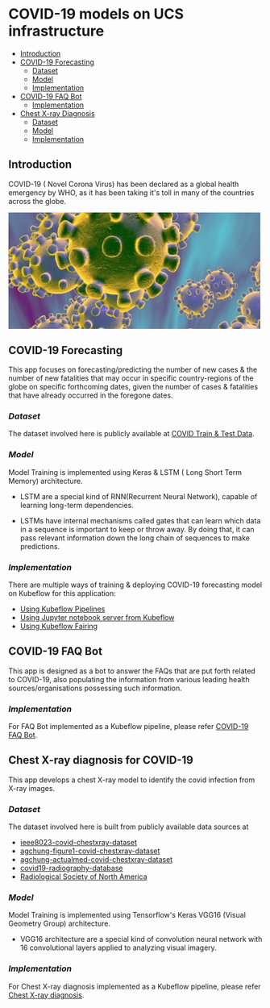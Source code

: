 # COVID-19 models on UCS infrastructure

<!-- vscode-markdown-toc -->
* [Introduction](#Introduction)
* [COVID-19 Forecasting](#COVIDForecasting)
     * [Dataset](#Dataset)
     * [Model](#Model)
     * [Implementation](#ForecastImplementation)
* [COVID-19 FAQ Bot](#COVIDFaqBot)
     * [Implementation](#FAQImplementation)
* [Chest X-ray Diagnosis](#chestXrayDiagnosis)
     * [Dataset](#XrayDataset)
     * [Model](#XrayModel)
     * [Implementation](#DiagnosisImplementation) 

<!-- vscode-markdown-toc-config
	numbering=false
	autoSave=true
	/vscode-markdown-toc-config -->
<!-- /vscode-markdown-toc -->

## <a name='Introduction'></a>Introduction
COVID-19 ( Novel Corona Virus) has been declared as a global health emergency by WHO,
as it has been taking it's toll in many of the countries across the globe.

<img src="./pictures/corona_virus.jpg" width="500" align="middle"/>

## <a name='COVIDForecasting'></a>COVID-19 Forecasting

This app focuses on forecasting/predicting the number of new cases & the number of new
fatalities that may occur in specific country-regions of the globe on specific forthcoming dates,
given the number of cases & fatalities that have already occurred in the foregone dates.

### <a name='Dataset'></a>*Dataset*
The dataset involved here is publicly available at [COVID Train & Test Data](https://www.kaggle.com/c/covid19-global-forecasting-week-4/data).


### <a name='Model'></a>*Model*

 Model Training is implemented using Keras & LSTM ( Long Short Term Memory) architecture.

   * LSTM are a special kind of RNN(Recurrent Neural Network), capable of learning long-term dependencies.

   * LSTMs have internal mechanisms called gates that can learn which data in a sequence is important to keep or throw away. By doing that, it can pass relevant information down the long chain of sequences to make predictions.

### <a name='ForecastImplementation'></a>*Implementation*

There are multiple ways of training & deploying COVID-19 forecasting model on Kubeflow for this application:
  - [Using Kubeflow Pipelines](./pipelines)
  - [Using Jupyter notebook server from Kubeflow](./notebook)
  - [Using Kubeflow Fairing](./fairing)

## <a name='COVIDFaqBot'></a>COVID-19 FAQ Bot

 This app is designed as a bot to answer the FAQs that are put forth related to COVID-19, also populating the information from various leading health sources/organisations possessing such information.

### <a name='FAQImplementation'></a>*Implementation*

For FAQ Bot implemented as a Kubeflow pipeline, please refer [COVID-19 FAQ Bot](./pipelines/faq-bot).

## <a name='chestXrayDiagnosis'></a>Chest X-ray diagnosis for COVID-19

  This app develops a chest X-ray model to identify the covid infection from X-ray images.

  
 ### <a name='XrayDataset'></a>*Dataset*
The dataset involved here is built from publicly available data sources at
* [ieee8023-covid-chestxray-dataset](https://github.com/ieee8023/covid-chestxray-dataset)
* [agchung-figure1-covid-chestxray-dataset](https://github.com/agchung/Figure1-COVID-chestxray-dataset)
* [agchung-actualmed-covid-chestxray-dataset](https://github.com/agchung/Actualmed-COVID-chestxray-dataset)
* [covid19-radiography-database](https://www.kaggle.com/tawsifurrahman/covid19-radiography-database)
* [Radiological Society of North America](https://www.kaggle.com/c/rsna-pneumonia-detection-challenge (which came from: https://nihcc.app.box.com/v/ChestXray-NIHCC))


### <a name='XrayModel'></a>*Model*

 Model Training is implemented using Tensorflow's Keras VGG16 (Visual Geometry Group) architecture.

   * VGG16 architecture are a special kind of convolution neural network with 16 convolutional layers applied to analyzing visual imagery.


### <a name='DiagnosisImplementation'></a>*Implementation*   

For Chest X-ray diagnosis implemented as a Kubeflow pipeline, please refer [Chest X-ray diagnosis](./pipelines/chest-xray).
